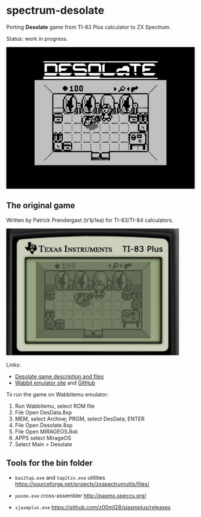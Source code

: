 # spectrum-desolate
Porting **Desolate** game from TI-83 Plus calculator to ZX Spectrum.

Status: work in progress.

![](screenshot/port-room1.png)


## The original game

Written by Patrick Prendergast (tr1p1ea) for TI-83/TI-84 calculators.

![](screenshot/original-room1.png)

Links:
 - [Desolate game description and files](https://www.ticalc.org/archives/files/fileinfo/348/34879.html)
 - [Wabbit emulator site](http://wabbitemu.org/) and [GitHub](https://github.com/sputt/wabbitemu)

To run the game on Wabbitemu emulator:
 1. Run Wabbitemu, select ROM file
 2. File Open DesData.8xp
 3. MEM, select Archive; PRGM, select DesData; ENTER
 4. File Open Desolate.8xp
 5. File Open MIRAGEOS.8xk
 6. APPS select MirageOS
 7. Select Main > Desolate


## Tools for the bin folder

 - `bas2tap.exe` and `tap2tzx.exe` utilities
   https://sourceforge.net/projects/zxspectrumutils/files/

 - `pasmo.exe` cross-assembler
   http://pasmo.speccy.org/

 - `sjasmplus.exe`
   https://github.com/z00m128/sjasmplus/releases

